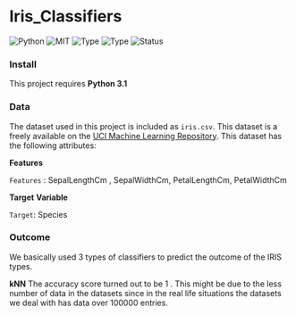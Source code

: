 # Iris_Classifiers

![Python](https://img.shields.io/badge/python-3.x-orange.svg)
![MIT](https://img.shields.io/github/license/mashape/apistatus.svg)
![Type](https://img.shields.io/badge/Machine-Learning-red.svg) ![Type](https://img.shields.io/badge/Type-Supervised-yellow.svg)
![Status](https://img.shields.io/badge/Status-Completed-yellowgreen.svg)

### Install

This project requires  **Python 3.1** 

### Data

The dataset used in this project is included as `iris.csv`. This dataset is a freely available on the [UCI Machine Learning Repository](https://archive.ics.uci.edu/ml/datasets/). This dataset has the following attributes:

**Features**

`Features` : SepalLengthCm , SepalWidthCm, PetalLengthCm, PetalWidthCm

**Target** **Variable**

`Target`: Species

### Outcome

We basically used 3 types of classifiers to predict the outcome of the IRIS types.

**kNN** The accuracy score turned out to be 1 .  This might be due to the less number of data in the datasets since in the real life situations the datasets we deal with has data over 100000 entries.
